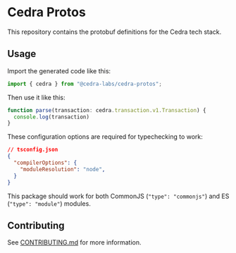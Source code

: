 # Cedra Protos

This repository contains the protobuf definitions for the Cedra tech stack.

## Usage
Import the generated code like this:
```typescript
import { cedra } from "@cedra-labs/cedra-protos";
```

Then use it like this:
```typescript
function parse(transaction: cedra.transaction.v1.Transaction) {
  console.log(transaction)
}
```

These configuration options are required for typechecking to work:
```json
// tsconfig.json
{
  "compilerOptions": {
    "moduleResolution": "node",
  }
}
```

This package should work for both CommonJS (`"type": "commonjs"`) and ES (`"type": "module"`) modules.

## Contributing
See [CONTRIBUTING.md](CONTRIBUTING.md) for more information.
